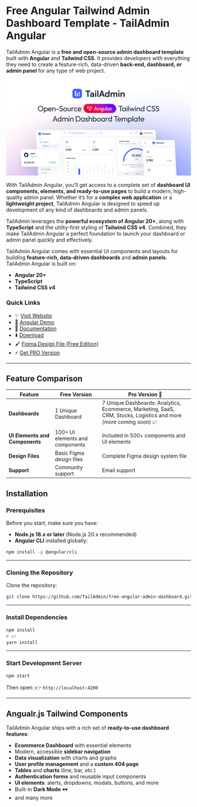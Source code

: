 # Free Angular Tailwind Admin Dashboard Template - TailAdmin Angular

TailAdmin Angular is a **free and open-source admin dashboard template** built with **Angular** and **Tailwind CSS**. It provides developers with everything they need to create a feature-rich, data-driven **back-end, dashboard, or admin panel** for any type of web project.

![TailAdmin Angular Admin Dashboard](./angular-tailwind.png)


With TailAdmin Angular, you’ll get access to a complete set of **dashboard UI components, elements, and ready-to-use pages** to build a modern, high-quality admin panel. Whether it’s for a **complex web application** or a **lightweight project**, TailAdmin Angular is designed to speed up development of any kind of dashboards and admin panels.

TailAdmin leverages the **powerful ecosystem of Angular 20+**, along with **TypeScript** and the utility-first styling of **Tailwind CSS v4**. Combined, they make TailAdmin Angular a perfect foundation to launch your dashboard or admin panel quickly and effectively.

TailAdmin Angular comes with essential UI components and layouts for building **feature-rich, data-driven dashboards** and **admin panels**. TailAdmin Angular is built on:

* **Angular 20+**
* **TypeScript**
* **Tailwind CSS v4**

### Quick Links

- ✨ [Visit Website](https://tailadmin.com/)
- 🚀 [Angular Demo](https://angular-demo.tailadmin.com/)
- 📄 [Documentation](https://tailadmin.com/docs)
- ⬇️ [Download](https://tailadmin.com/download)
- 🖌️ [Figma Design File (Free Edition)](https://www.figma.com/community/file/1463141366275764364)
- ⚡ [Get PRO Version](https://tailadmin.com/pricing)
---

## Feature Comparison

| Feature | Free Version | Pro Version 🌟 |
|---------|--------------|----------------|
| **Dashboards** | 1 Unique Dashboard | 7 Unique Dashboards: Analytics, Ecommerce, Marketing, SaaS, CRM, Stocks, Logistics and more (more coming soon) 📈 |
| **UI Elements and Components** | 100+ UI elements and components | Included in 500+ components and UI elements |
| **Design Files** | Basic Figma design files | Complete Figma design system file |
| **Support** | Community support| Email support |

## Installation

### Prerequisites

Before you start, make sure you have:

* **Node.js 18.x or later** (Node.js 20.x recommended)
* **Angular CLI** installed globally:

```bash
npm install -g @angular/cli
```

---

### Cloning the Repository

Clone the repository:

```bash
git clone https://github.com/TailAdmin/free-angular-admin-dashboard.git
```

---

### Install Dependencies

```bash
npm install
# or
yarn install
```

---

### Start Development Server

```bash
npm start
```

Then open:
👉 `http://localhost:4200`

---

## Angualr.js Tailwind Components

TailAdmin Angular ships with a rich set of **ready-to-use dashboard features**:

* **Ecommerce Dashboard** with essential elements
* Modern, accessible **sidebar navigation**
* **Data visualization** with charts and graphs
* **User profile management** and a **custom 404 page**
* **Tables** and **charts** (line, bar, etc.)
* **Authentication forms** and reusable input components
* **UI elements**: alerts, dropdowns, modals, buttons, and more
* Built-in **Dark Mode** 🕶️
* and many more
